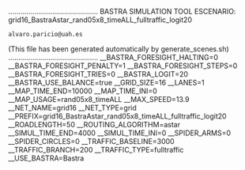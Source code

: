 .............................................
    BASTRA SIMULATION TOOL
    ESCENARIO: grid16_BastraAstar_rand05x8_timeALL_fulltraffic_logit20

    alvaro.paricio@uah.es
(This file has been generated automatically by generate_scenes.sh)
.............................................
__BASTRA_FORESIGHT_HALTING=0
__BASTRA_FORESIGHT_PENALTY=1
__BASTRA_FORESIGHT_STEPS=0
__BASTRA_FORESIGHT_TRIES=0
__BASTRA_LOGIT=20
__BASTRA_USE_BALANCE=true
__GRID_SIZE=16
__LANES=1
__MAP_TIME_END=10000
__MAP_TIME_INI=0
__MAP_USAGE=rand05x8_timeALL
__MAX_SPEED=13.9
__NET_NAME=grid16
__NET_TYPE=grid
__PREFIX=grid16_BastraAstar_rand05x8_timeALL_fulltraffic_logit20
__ROADLENGTH=50
__ROUTING_ALGORITHM=astar
__SIMUL_TIME_END=4000
__SIMUL_TIME_INI=0
__SPIDER_ARMS=0
__SPIDER_CIRCLES=0
__TRAFFIC_BASELINE=3000
__TRAFFIC_BRANCH=200
__TRAFFIC_TYPE=fulltraffic
__USE_BASTRA=Bastra
